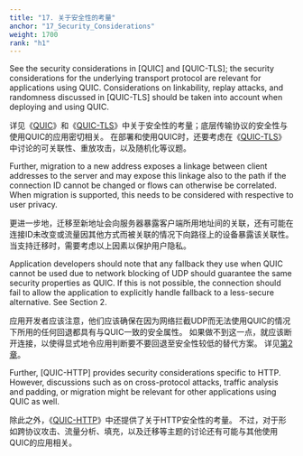 ```yaml
---
title: "17. 关于安全性的考量"
anchor: "17_Security_Considerations"
weight: 1700
rank: "h1"
---
```


See the security considerations in [QUIC] and [QUIC-TLS]; the security considerations for the underlying transport protocol are relevant for applications using QUIC. Considerations on linkability, replay attacks, and randomness discussed in [QUIC-TLS] should be taken into account when deploying and using QUIC.

详见《[QUIC](../RFC9000_Chinese_Simplified)》和《[QUIC-TLS](../RFC9001_Chinese_Simplified)》中关于安全性的考量；底层传输协议的安全性与使用QUIC的应用密切相关。
在部署和使用QUIC时，还要考虑在《[QUIC-TLS](../RFC9001_Chinese_Simplified)》中讨论的可关联性、重放攻击，以及随机化等议题。

Further, migration to a new address exposes a linkage between client addresses to the server and may expose this linkage also to the path if the connection ID cannot be changed or flows can otherwise be correlated. When migration is supported, this needs to be considered with respective to user privacy.

更进一步地，迁移至新地址会向服务器暴露客户端所用地址间的关联，还有可能在连接ID未改变或流量因其他方式而被关联的情况下向路径上的设备暴露该关联性。
当支持迁移时，需要考虑以上因素以保护用户隐私。

Application developers should note that any fallback they use when QUIC cannot be used due to network blocking of UDP should guarantee the same security properties as QUIC. If this is not possible, the connection should fail to allow the application to explicitly handle fallback to a less-secure alternative. See Section 2.

应用开发者应该注意，他们应该确保在因为网络拦截UDP而无法使用QUIC的情况下所用的任何回退都具有与QUIC一致的安全属性。
如果做不到这一点，就应该断开连接，以使得显式地令应用判断要不要回退至安全性较低的替代方案。
详见[第2章](#2_The_Necessity_of_Fallback)。

Further, [QUIC-HTTP] provides security considerations specific to HTTP. However, discussions such as on cross-protocol attacks, traffic analysis and padding, or migration might be relevant for other applications using QUIC as well.

除此之外，《[QUIC-HTTP](../RFC9114_Chinese_Simplified)》中还提供了关于HTTP安全性的考量。
不过，对于形如跨协议攻击、流量分析、填充，以及迁移等主题的讨论还有可能与其他使用QUIC的应用相关。
